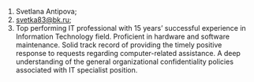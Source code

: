 1. Svetlana Antipova;
2. svetka83@bk.ru;
3. Top performing IT professional with 15 years’ successful experience in Information Technology field. Proficient in hardware and software maintenance. Solid track record of providing the timely positive response to requests regarding computer-related assistance. A deep understanding of the general organizational confidentiality policies associated with IT specialist position.